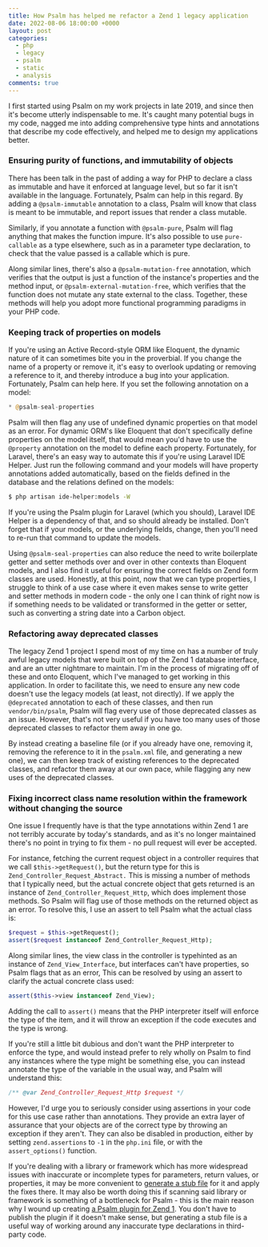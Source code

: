```yaml
---
title: How Psalm has helped me refactor a Zend 1 legacy application
date: 2022-08-06 18:00:00 +0000
layout: post
categories:
  - php
  - legacy
  - psalm
  - static
  - analysis
comments: true
---
```

I first started using Psalm on my work projects in late 2019, and since then it's become utterly indispensable to me. It's caught many potential bugs in my code, nagged me into adding comprehensive type hints and annotations that describe my code effectively, and helped me to design my applications better.

### Ensuring purity of functions, and immutability of objects

There has been talk in the past of adding a way for PHP to declare a class as immutable and have it enforced at language level, but so far it isn't available in the language. Fortunately, Psalm can help in this regard. By adding a `@psalm-immutable` annotation to a class, Psalm will know that class is meant to be immutable, and report issues that render a class mutable.

Similarly, if you annotate a function with `@psalm-pure`, Psalm will flag anything that makes the function impure. It's also possible to use `pure-callable` as a type elsewhere, such as in a parameter type declaration, to check that the value passed is a callable which is pure.

Along similar lines, there's also a `@psalm-mutation-free` annotation, which verifies that the output is just a function of the instance's properties and the method input, or `@psalm-external-mutation-free`, which verifies that the function does not mutate any state external to the class. Together, these methods will help you adopt more functional programming paradigms in your PHP code.

### Keeping track of properties on models

If you're using an Active Record-style ORM like Eloquent, the dynamic nature of it can sometimes bite you in the proverbial. If you change the name of a property or remove it, it's easy to overlook updating or removing a reference to it, and thereby introduce a bug into your application. Fortunately, Psalm can help here. If you set the following annotation on a model:

```php
* @psalm-seal-properties
```

Psalm will then flag any use of undefined dynamic properties on that model as an error. For dynamic ORM's like Eloquent that don't specifically define properties on the model itself, that would mean you'd have to use the `@property` annotation on the model to define each property. Fortunately, for Laravel, there's an easy way to automate this if you're using Laravel IDE Helper. Just run the following command and your models will have property annotations added automatically, based on the fields defined in the database and the relations defined on the models:

```bash
$ php artisan ide-helper:models -W
```

If you're using the Psalm plugin for Laravel (which you should), Laravel IDE Helper is a dependency of that, and so should already be installed. Don't forget that if your models, or the underlying fields, change, then you'll need to re-run that command to update the models.

Using `@psalm-seal-properties` can also reduce the need to write boilerplate getter and setter methods over and over in other contexts than Eloquent models, and I also find it useful for ensuring the correct fields on Zend form classes are used. Honestly, at this point, now that we can type properties, I struggle to think of a use case where it even makes sense to write getter and setter methods in modern code - the only one I can think of right now is if something needs to be validated or transformed in the getter or setter, such as converting a string date into a Carbon object.

### Refactoring away deprecated classes

The legacy Zend 1 project I spend most of my time on has a number of truly awful legacy models that were built on top of the Zend 1 database interface, and are an utter nightmare to maintain. I'm in the process of migrating off of these and onto Eloquent, which I've managed to get working in this application. In order to facilitate this, we need to ensure any new code doesn't use the legacy models (at least, not directly). If we apply the `@deprecated` annotation to each of these classes, and then run `vendor/bin/psalm`, Psalm will flag every use of those deprecated classes as an issue. However, that's not very useful if you have too many uses of those deprecated classes to refactor them away in one go.

By instead creating a baseline file (or if you already have one, removing it, removing the reference to it in the `psalm.xml` file, and generating a new one), we can then keep track of existing references to the deprecated classes, and refactor them away at our own pace, while flagging any new uses of the deprecated classes.

### Fixing incorrect class name resolution within the framework without changing the source

One issue I frequently have is that the type annotations within Zend 1 are not terribly accurate by today's standards, and as it's no longer maintained there's no point in trying to fix them - no pull request will ever be accepted.

For instance, fetching the current request object in a controller requires that we call `$this->getRequest()`, but the return type for this is `Zend_Controller_Request_Abstract.` This is missing a number of methods that I typically need, but the actual concrete object that gets returned is an instance of `Zend_Controller_Request_Http`, which does implement those methods. So Psalm will flag use of those methods on the returned object as an error. To resolve this, I use an assert to tell Psalm what the actual class is:

```php
$request = $this->getRequest();
assert($request instanceof Zend_Controller_Request_Http);
```

Along similar lines, the view class in the controller is typehinted as an instance of `Zend_View_Interface`, but interfaces can't have properties, so Psalm flags that as an error, This can be resolved by using an assert to clarify the actual concrete class used:

```php
assert($this->view instanceof Zend_View);
```

Adding the call to `assert()` means that the PHP interpreter itself will enforce the type of the item, and it will throw an exception if the code executes and the type is wrong.

If you're still a little bit dubious and don't want the PHP interpreter to enforce the type, and would instead prefer to rely wholly on Psalm to find any instances where the type might be something else, you can instead annotate the type of the variable in the usual way, and Psalm will understand this:

```php
/** @var Zend_Controller_Request_Http $request */
```

However, I'd urge you to seriously consider using assertions in your code for this use case rather than annotations. They provide an extra layer of assurance that your objects are of the correct type by throwing an exception if they aren't. They can also be disabled in production, either by setting `zend.assertions` to `-1` in the `php.ini` file, or with the `assert_options()` function.

If you're dealing with a library or framework which has more widespread issues with inaccurate or incomplete types for parameters, return values, or properties, it may be more convenient to [generate a stub file](https://psalm.dev/docs/running_psalm/plugins/authoring_plugins/) for it and apply the fixes there. It may also be worth doing this if scanning said library or framework is something of a bottleneck for Psalm - this is the main reason why I wound up creating [a Psalm plugin for Zend 1](https://github.com/matthewbdaly/psalm-plugin-zendframework1). You don't have to publish the plugin if it doesn't make sense, but generating a stub file is a useful way of working around any inaccurate type declarations in third-party code.